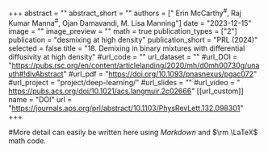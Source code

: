 +++
abstract = ""
abstract_short = ""
authors = ["  Erin McCarthy<sup>#</sup>, Raj Kumar Manna<sup>#</sup>, Ojan Damavandi,  M. Lisa Manning"]
date = "2023-12-15"
image = ""
image_preview = ""
math = true
publication_types = ["2"]
publication = "desmixing at high density"
publication_short = "PRL (2024)"
selected = false
title = "18. Demixing in binary mixtures with differential diffusivity at high density"
#url_code = ""
url_dataset = ""
#url_DOI = "https://pubs.rsc.org/en/content/articlelanding/2020/mh/d0mh00730g/unauth#!divAbstract"
#url_pdf = "https://doi.org/10.1093/pnasnexus/pgac072"
#url_project = "project/deep-learning/"
#url_slides = ""
#url_video = " https://pubs.acs.org/doi/10.1021/acs.langmuir.2c02666"
[[url_custom]]
    name = "DOI"
    url = "https://journals.aps.org/prl/abstract/10.1103/PhysRevLett.132.098301"              
+++

#More detail can easily be written here using *Markdown* and $\rm \LaTeX$ math code.
